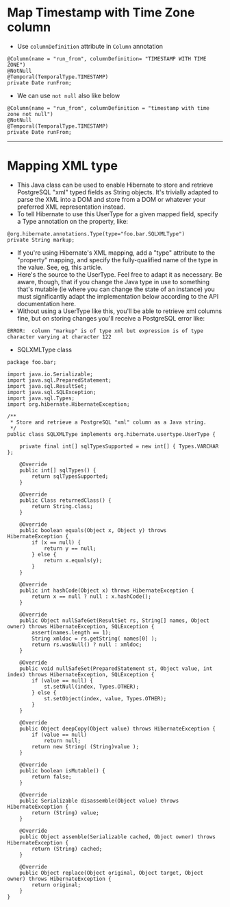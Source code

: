 # Map Timestamp with Time Zone column
* Use `columnDefinition` attribute in `Column` annotation
```
@Column(name = "run_from", columnDefinition= "TIMESTAMP WITH TIME ZONE")
@NotNull
@Temporal(TemporalType.TIMESTAMP)
private Date runFrom;
```
* We can use `not null` also like below
```
@Column(name = "run_from", columnDefinition = "timestamp with time zone not null")
@NotNull
@Temporal(TemporalType.TIMESTAMP)
private Date runFrom;
```
------
# Mapping XML type
* This Java class can be used to enable Hibernate to store and retrieve PostgreSQL "xml" typed fields as String objects. It's trivially adapted to parse the XML into a DOM and store from a DOM or whatever your preferred XML representation instead.
* To tell Hibernate to use this UserType for a given mapped field, specify a Type annotation on the property, like:
```
@org.hibernate.annotations.Type(type="foo.bar.SQLXMLType")
private String markup;
```
* If you're using Hibernate's XML mapping, add a "type" attribute to the "property" mapping, and specify the fully-qualified name of the type in the value. See, eg, this article.
* Here's the source to the UserType. Feel free to adapt it as necessary. Be aware, though, that if you change the Java type in use to something that's mutable (ie where you can change the state of an instance) you must significantly adapt the implementation below according to the API documentation here.
* Without using a UserType like this, you'll be able to retrieve xml columns fine, but on storing changes you'll receive a PostgreSQL error like:
```
ERROR:  column "markup" is of type xml but expression is of type character varying at character 122
```
* SQLXMLType class
```
package foo.bar;

import java.io.Serializable;
import java.sql.PreparedStatement;
import java.sql.ResultSet;
import java.sql.SQLException;
import java.sql.Types;
import org.hibernate.HibernateException;

/**
 * Store and retrieve a PostgreSQL "xml" column as a Java string.
 */
public class SQLXMLType implements org.hibernate.usertype.UserType {

    private final int[] sqlTypesSupported = new int[] { Types.VARCHAR };

    @Override
    public int[] sqlTypes() {
        return sqlTypesSupported;
    }

    @Override
    public Class returnedClass() {
        return String.class;
    }

    @Override
    public boolean equals(Object x, Object y) throws HibernateException {
        if (x == null) {
            return y == null;
        } else {
            return x.equals(y);
        }
    }

    @Override
    public int hashCode(Object x) throws HibernateException {
        return x == null ? null : x.hashCode();
    }

    @Override
    public Object nullSafeGet(ResultSet rs, String[] names, Object owner) throws HibernateException, SQLException {
        assert(names.length == 1);
        String xmldoc = rs.getString( names[0] );
        return rs.wasNull() ? null : xmldoc;
    }

    @Override
    public void nullSafeSet(PreparedStatement st, Object value, int index) throws HibernateException, SQLException {
        if (value == null) {
            st.setNull(index, Types.OTHER);
        } else {
            st.setObject(index, value, Types.OTHER);
        }
    }

    @Override
    public Object deepCopy(Object value) throws HibernateException {
        if (value == null)
            return null;
        return new String( (String)value );
    }

    @Override
    public boolean isMutable() {
        return false;
    }

    @Override
    public Serializable disassemble(Object value) throws HibernateException {
        return (String) value;
    }

    @Override
    public Object assemble(Serializable cached, Object owner) throws HibernateException {
        return (String) cached;
    }

    @Override
    public Object replace(Object original, Object target, Object owner) throws HibernateException {
        return original;
    }
}
```
